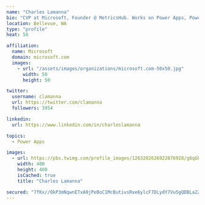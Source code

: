 ```yaml
---
name: "Charles Lamanna"
bio: "CVP at Microsoft, Founder @ MetricsHub. Works on Power Apps, Power Automate, Power Virtual Agent, Common Data Service and Dynamics 365."
location: Bellevue, WA
type: "profile"
heat: 58

affiliation:
  name: Microsoft
  domain: microsoft.com
  images:
    - url: "/assets/images/organizations/microsoft.com-50x50.jpg"
      width: 50
      height: 50

twitter:
  username: clamanna
  url: https://twitter.com/clamanna
  followers: 3954

linkedin:
  url: https://www.linkedin.com/in/charleslamanna

topics:
  - Power Apps

images:
  - url: https://pbs.twimg.com/profile_images/1263202626922876928/g6qGbHZ-_400x400.jpg
    width: 400
    height: 400
    isCached: true
    title: "Charles Lamanna"

secured: "7fKx//OkP3mNqwnETxA9jPeBoC1McButivsRxe6ylcF7DLydY7Vu5gQDBLa2ZQ3d2fvPu/gcUC3NGP+1N6Q1dWUyrSO1gx0cuHHRP/kPHYjDwsXCO98jDFHDEH8v/CX9ivLtwUv7DP64Lnnz8us7A3YDyL+Z+eu8aLO+REf6ooBGkWoZaLoTVWIRWTwX3vbqbS3sIbFvsGHC5/sv/e322HvcMlkTQcKEcBIGCDZPVf6x314zmcKaeLfXJqI0IVFxo2ZIvm5qvNyC4ZQlgrC2WyQ7NlkknTWFk3vD4hBD3y5UDykyxKXXCaXg/vwonAlpF5KA4JOGbovIZGgnrtwcyDHYjgU90dZTCW13PPOF7SRYH++sFhLtcEtgh1R9qyviyzN7yYxyMwc8OQdtCkPVt7RC/IwqgMvni72j2z0HCUU=;1ZZETkr5Oj6ojdFhQiQNbQ=="
---
```


